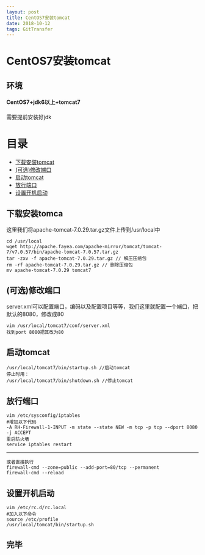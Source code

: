 ```yaml
---
layout: post
title: CentOS7安装tomcat
date: 2018-10-12 
tags: GitTransfer 
---
```


# CentOS7安装tomcat

## 环境

#### CentOS7+jdk6以上+tomcat7

需要提前安装好jdk
 
# 目录


* [下载安装tomcat](#n1)
* [(可选)修改端口](#n2)
* [启动tomcat](#n3)
* [放行端口](#n4)
* [设置开机启动](#n5)



## <a name="n1"></a>下载安装tomca

这里我们将apache-tomcat-7.0.29.tar.gz文件上传到/usr/local中

	cd /usr/local
	wget http://apache.fayea.com/apache-mirror/tomcat/tomcat-7/v7.0.57/bin/apache-tomcat-7.0.57.tar.gz
	tar -zxv -f apache-tomcat-7.0.29.tar.gz // 解压压缩包
	rm -rf apache-tomcat-7.0.29.tar.gz // 删除压缩包
	mv apache-tomcat-7.0.29 tomcat7
## <a name="n1"></a>(可选)修改端口

server.xml可以配置端口，编码以及配置项目等等，我们这里就配置一个端口，把默认的8080，修改成80

	vim /usr/local/tomcat7/conf/server.xml
	找到port 8080把其改为80
## <a name="n1"></a>启动tomcat
	/usr/local/tomcat7/bin/startup.sh //启动tomcat
	停止时用：
 	/usr/local/tomcat7/bin/shutdown.sh //停止tomcat
## <a name="n1"></a>放行端口
	vim /etc/sysconfig/iptables
	#增加以下代码
	-A RH-Firewall-1-INPUT -m state --state NEW -m tcp -p tcp --dport 8080 -j ACCEPT
	重启防火墙
	service iptables restart
***
	或者直接执行
	firewall-cmd --zone=public --add-port=80/tcp --permanent
	firewall-cmd --reload
## <a name="n1"></a>设置开机启动
	vim /etc/rc.d/rc.local
	#加入以下命令
	source /etc/profile
	/usr/local/tomcat/bin/startup.sh
## 完毕
